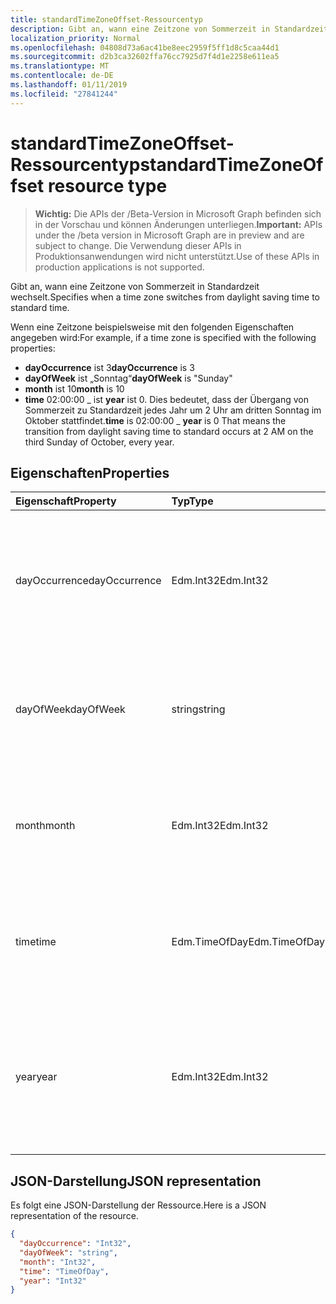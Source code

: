 ```yaml
---
title: standardTimeZoneOffset-Ressourcentyp
description: Gibt an, wann eine Zeitzone von Sommerzeit in Standardzeit wechselt.
localization_priority: Normal
ms.openlocfilehash: 04808d73a6ac41be8eec2959f5ff1d8c5caa44d1
ms.sourcegitcommit: d2b3ca32602ffa76cc7925d7f4d1e2258e611ea5
ms.translationtype: MT
ms.contentlocale: de-DE
ms.lasthandoff: 01/11/2019
ms.locfileid: "27841244"
---
```

# <a name="standardtimezoneoffset-resource-type"></a><span data-ttu-id="9aacb-103">standardTimeZoneOffset-Ressourcentyp</span><span class="sxs-lookup"><span data-stu-id="9aacb-103">standardTimeZoneOffset resource type</span></span>

> <span data-ttu-id="9aacb-104">**Wichtig:** Die APIs der /Beta-Version in Microsoft Graph befinden sich in der Vorschau und können Änderungen unterliegen.</span><span class="sxs-lookup"><span data-stu-id="9aacb-104">**Important:** APIs under the /beta version in Microsoft Graph are in preview and are subject to change.</span></span> <span data-ttu-id="9aacb-105">Die Verwendung dieser APIs in Produktionsanwendungen wird nicht unterstützt.</span><span class="sxs-lookup"><span data-stu-id="9aacb-105">Use of these APIs in production applications is not supported.</span></span>

<span data-ttu-id="9aacb-106">Gibt an, wann eine Zeitzone von Sommerzeit in Standardzeit wechselt.</span><span class="sxs-lookup"><span data-stu-id="9aacb-106">Specifies when a time zone switches from daylight saving time to standard time.</span></span>

<span data-ttu-id="9aacb-107">Wenn eine Zeitzone beispielsweise mit den folgenden Eigenschaften angegeben wird:</span><span class="sxs-lookup"><span data-stu-id="9aacb-107">For example, if a time zone is specified with the following properties:</span></span>

- <span data-ttu-id="9aacb-108">**dayOccurrence** ist 3</span><span class="sxs-lookup"><span data-stu-id="9aacb-108">**dayOccurrence** is 3</span></span>
- <span data-ttu-id="9aacb-109">**dayOfWeek** ist „Sonntag“</span><span class="sxs-lookup"><span data-stu-id="9aacb-109">**dayOfWeek** is "Sunday"</span></span>
- <span data-ttu-id="9aacb-110">**month** ist 10</span><span class="sxs-lookup"><span data-stu-id="9aacb-110">**month** is 10</span></span>
- <span data-ttu-id="9aacb-111">**time** 02:00:00 _ ist **year** ist 0. Dies bedeutet, dass der Übergang von Sommerzeit zu Standardzeit jedes Jahr um 2 Uhr am dritten Sonntag im Oktober stattfindet.</span><span class="sxs-lookup"><span data-stu-id="9aacb-111">**time** is 02:00:00 _ **year** is 0 That means the transition from daylight saving time to standard occurs at 2 AM on the third Sunday of October, every year.</span></span>

## <a name="properties"></a><span data-ttu-id="9aacb-112">Eigenschaften</span><span class="sxs-lookup"><span data-stu-id="9aacb-112">Properties</span></span>
| <span data-ttu-id="9aacb-113">Eigenschaft</span><span class="sxs-lookup"><span data-stu-id="9aacb-113">Property</span></span>     | <span data-ttu-id="9aacb-114">Typ</span><span class="sxs-lookup"><span data-stu-id="9aacb-114">Type</span></span>   |<span data-ttu-id="9aacb-115">Beschreibung</span><span class="sxs-lookup"><span data-stu-id="9aacb-115">Description</span></span>|
|:---------------|:--------|:----------|
| <span data-ttu-id="9aacb-116">dayOccurrence</span><span class="sxs-lookup"><span data-stu-id="9aacb-116">dayOccurrence</span></span> | <span data-ttu-id="9aacb-117">Edm.Int32</span><span class="sxs-lookup"><span data-stu-id="9aacb-117">Edm.Int32</span></span> | <span data-ttu-id="9aacb-118">Stellt das n-te Vorkommen des Wochentags dar, an dem der Übergang von Sommerzeit zu Standardzeit erfolgt.</span><span class="sxs-lookup"><span data-stu-id="9aacb-118">Represents the nth occurrence of the day of week that the transition from daylight saving time to standard time occurs.</span></span> |
| <span data-ttu-id="9aacb-119">dayOfWeek</span><span class="sxs-lookup"><span data-stu-id="9aacb-119">dayOfWeek</span></span> | <span data-ttu-id="9aacb-120">string</span><span class="sxs-lookup"><span data-stu-id="9aacb-120">string</span></span> | <span data-ttu-id="9aacb-121">Stellt den Wochentag dar, an dem der Übergang von Sommerzeit zu Standardzeit erfolgt.</span><span class="sxs-lookup"><span data-stu-id="9aacb-121">Represents the day of the week when the transition from daylight saving time to standard time.</span></span> |
| <span data-ttu-id="9aacb-122">month</span><span class="sxs-lookup"><span data-stu-id="9aacb-122">month</span></span> | <span data-ttu-id="9aacb-123">Edm.Int32</span><span class="sxs-lookup"><span data-stu-id="9aacb-123">Edm.Int32</span></span> | <span data-ttu-id="9aacb-124">Stellt den Monat dar, an dem der Übergang von Sommerzeit zu Standardzeit erfolgt.</span><span class="sxs-lookup"><span data-stu-id="9aacb-124">Represents the month of the year when the transition from daylight saving time to standard time occurs.</span></span> |
| <span data-ttu-id="9aacb-125">time</span><span class="sxs-lookup"><span data-stu-id="9aacb-125">time</span></span> | <span data-ttu-id="9aacb-126">Edm.TimeOfDay</span><span class="sxs-lookup"><span data-stu-id="9aacb-126">Edm.TimeOfDay</span></span> | <span data-ttu-id="9aacb-127">Stellt die Uhrzeit dar, zu der der Übergang von Sommerzeit zu Standardzeit erfolgt.</span><span class="sxs-lookup"><span data-stu-id="9aacb-127">Represents the time of day when the transition from daylight saving time to standard time occurs.</span></span> |
| <span data-ttu-id="9aacb-128">year</span><span class="sxs-lookup"><span data-stu-id="9aacb-128">year</span></span> | <span data-ttu-id="9aacb-129">Edm.Int32</span><span class="sxs-lookup"><span data-stu-id="9aacb-129">Edm.Int32</span></span> | <span data-ttu-id="9aacb-130">Stellt dar, wie häufig der Wechsel von Sommerzeit zu Standardzeit in einem Jahr erfolgt.</span><span class="sxs-lookup"><span data-stu-id="9aacb-130">Represents how frequently in terms of years the change from daylight saving time to standard time occurs.</span></span> <span data-ttu-id="9aacb-131">Der Wert 0 bedeutet z. B. jedes Jahr.</span><span class="sxs-lookup"><span data-stu-id="9aacb-131">For example, a value of 0 means every year.</span></span>|


## <a name="json-representation"></a><span data-ttu-id="9aacb-132">JSON-Darstellung</span><span class="sxs-lookup"><span data-stu-id="9aacb-132">JSON representation</span></span>

<span data-ttu-id="9aacb-133">Es folgt eine JSON-Darstellung der Ressource.</span><span class="sxs-lookup"><span data-stu-id="9aacb-133">Here is a JSON representation of the resource.</span></span>

<!-- {
  "blockType": "resource",
  "optionalProperties": [

  ],
  "@odata.type": "microsoft.graph.standardTimeZoneOffset"
}-->

```json
{
  "dayOccurrence": "Int32",
  "dayOfWeek": "string",
  "month": "Int32",
  "time": "TimeOfDay",
  "year": "Int32"
}

```

<!-- uuid: 8fcb5dbc-d5aa-4681-8e31-b001d5168d79
2015-10-25 14:57:30 UTC -->
<!-- {
  "type": "#page.annotation",
  "description": "standardTimeZoneOffset resource",
  "keywords": "",
  "section": "documentation",
  "tocPath": ""
}-->
